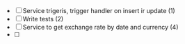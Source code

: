 
- [ ] Service trigeris, trigger handler on insert ir update (1)
- [ ] Write tests (2)
- [ ] Service to get exchange rate by date and currency (4)
- [ ] 
